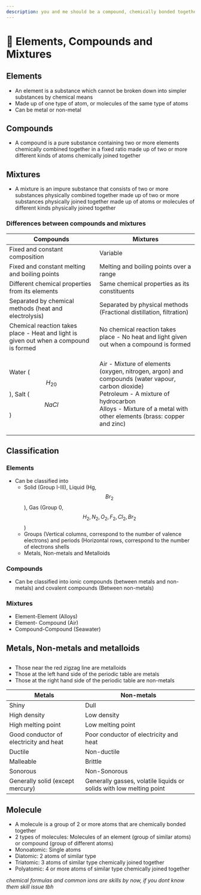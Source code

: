 ```yaml
---
description: you and me should be a compound, chemically bonded together
---
```


# 🧪 Elements, Compounds and Mixtures

## Elements

* An element is a substance which cannot be broken down into simpler substances by chemical means
* Made up of one type of atom, or molecules of the same type of atoms
* Can be metal or non-metal

## Compounds

* A compound is a pure substance containing two or more elements chemically combined together in a fixed ratio made up of two or more different kinds of atoms chemically joined together

## Mixtures

* A mixture is an impure substance that consists of two or more substances physically combined together made up of two or more substances physically joined together made up of atoms or molecules of different kinds physically joined together

### Differences between compounds and mixtures

| Compounds                                                                             | Mixtures                                                                                                                                                                                                                    |
| ------------------------------------------------------------------------------------- | --------------------------------------------------------------------------------------------------------------------------------------------------------------------------------------------------------------------------- |
| Fixed and constant composition                                                        | Variable                                                                                                                                                                                                                    |
| Fixed and constant melting and boiling points                                         | Melting and boiling points over a range                                                                                                                                                                                     |
| Different chemical properties from its elements                                       | Same chemical properties as its constituents                                                                                                                                                                                |
| Separated by chemical methods (heat and electrolysis)                                 | Separated by physical methods (Fractional distillation, filtration)                                                                                                                                                         |
| Chemical reaction takes place - Heat and light is given out when a compound is formed | No chemical reaction takes place - No heat and light given out when a compound is formed                                                                                                                                    |
| Water ($$H_20$$​), Salt ($$NaCl$$)                                                    | <p>Air - Mixture of elements (oxygen, nitrogen, argon) and compounds (water vapour, carbon dioxide)<br>Petroleum - A mixture of hydrocarbon<br>Alloys - Mixture of a metal with other elements (brass: copper and zinc)</p> |

## Classification

### Elements

* Can be classified into
  * Solid (Group I-III), Liquid (Hg, $$Br_2$$​), Gas (Group 0, $$H_2, N_2, O_2, F_2, Cl_2, Br_2$$​)
  * Groups (Vertical columns, correspond to the number of valence electrons) and periods (Horizontal rows, correspond to the number of electrons shells
  * Metals, Non-metals and Metalloids

### Compounds&#x20;

* Can be classified into ionic compounds (between metals and non-metals) and covalent compounds (Between non-metals)

### Mixtures

* &#x20;Element-Element (Alloys)
* Element- Compound (Air)
* Compound-Compound (Seawater)

## Metals, Non-metals and metalloids

<figure><img src="../.gitbook/assets/periodic_table.png" alt=""><figcaption></figcaption></figure>

* Those near the red zigzag line are metalloids
* Those at the left hand side of the periodic table are metals
* Those at the right hand side of the periodic table are non-metals

| Metals                                 | Non-metals                                                          |
| -------------------------------------- | ------------------------------------------------------------------- |
| Shiny                                  | Dull                                                                |
| High density                           | Low density                                                         |
| High melting point                     | Low melting point                                                   |
| Good conductor of electricity and heat | Poor conductor of electricity and heat                              |
| Ductile                                | Non-ductile                                                         |
| Malleable                              | Brittle                                                             |
| Sonorous                               | Non-Sonorous                                                        |
| Generally solid (except mercury)       | Generally gasses, volatile liquids or solids with low melting point |

## Molecule

* A molecule is a group of 2 or more atoms that are chemically bonded together
* 2 types of molecules: Molecules of an element (group of similar atoms) or compound (group of different atoms)
* Monoatomic: Single atoms
* Diatomic: 2 atoms of similar type
* Triatomic: 3 atoms of similar type chemically joined together
* Polyatomic: 4 or more atoms of similar type chemically joined together

_chemical formulas and common ions are skills by now, if you dont know them skill issue tbh_
